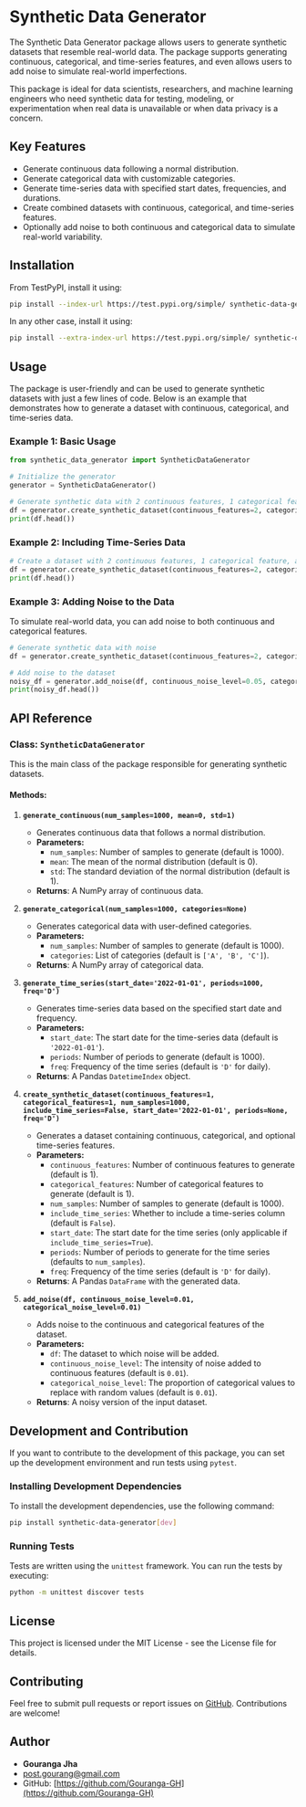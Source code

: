 
# **Synthetic Data Generator**

The Synthetic Data Generator package allows users to generate synthetic datasets that resemble real-world data. The package supports generating continuous, categorical, and time-series features, and even allows users to add noise to simulate real-world imperfections.

This package is ideal for data scientists, researchers, and machine learning engineers who need synthetic data for testing, modeling, or experimentation when real data is unavailable or when data privacy is a concern.

## **Key Features**
- Generate continuous data following a normal distribution.
- Generate categorical data with customizable categories.
- Generate time-series data with specified start dates, frequencies, and durations.
- Create combined datasets with continuous, categorical, and time-series features.
- Optionally add noise to both continuous and categorical data to simulate real-world variability.

## **Installation**

From TestPyPI, install it using:

```bash
pip install --index-url https://test.pypi.org/simple/ synthetic-data-generator
```

In any other case, install it using:

```bash
pip install --extra-index-url https://test.pypi.org/simple/ synthetic-data-generator
```


## **Usage**

The package is user-friendly and can be used to generate synthetic datasets with just a few lines of code. Below is an example that demonstrates how to generate a dataset with continuous, categorical, and time-series data.

### **Example 1: Basic Usage**

```python
from synthetic_data_generator import SyntheticDataGenerator

# Initialize the generator
generator = SyntheticDataGenerator()

# Generate synthetic data with 2 continuous features, 1 categorical feature, and 1000 samples
df = generator.create_synthetic_dataset(continuous_features=2, categorical_features=1, num_samples=1000)
print(df.head())
```

### **Example 2: Including Time-Series Data**

```python
# Create a dataset with 2 continuous features, 1 categorical feature, and a time-series column
df = generator.create_synthetic_dataset(continuous_features=2, categorical_features=1, num_samples=1000, include_time_series=True, start_date='2023-01-01', freq='D')
print(df.head())
```

### **Example 3: Adding Noise to the Data**

To simulate real-world data, you can add noise to both continuous and categorical features.

```python
# Generate synthetic data with noise
df = generator.create_synthetic_dataset(continuous_features=2, categorical_features=1, num_samples=1000)

# Add noise to the dataset
noisy_df = generator.add_noise(df, continuous_noise_level=0.05, categorical_noise_level=0.1)
print(noisy_df.head())
```

## **API Reference**

### **Class: `SyntheticDataGenerator`**

This is the main class of the package responsible for generating synthetic datasets.

#### **Methods:**

1. **`generate_continuous(num_samples=1000, mean=0, std=1)`**
   - Generates continuous data that follows a normal distribution.
   - **Parameters:**
     - `num_samples`: Number of samples to generate (default is 1000).
     - `mean`: The mean of the normal distribution (default is 0).
     - `std`: The standard deviation of the normal distribution (default is 1).
   - **Returns**: A NumPy array of continuous data.

2. **`generate_categorical(num_samples=1000, categories=None)`**
   - Generates categorical data with user-defined categories.
   - **Parameters:**
     - `num_samples`: Number of samples to generate (default is 1000).
     - `categories`: List of categories (default is `['A', 'B', 'C']`).
   - **Returns**: A NumPy array of categorical data.

3. **`generate_time_series(start_date='2022-01-01', periods=1000, freq='D')`**
   - Generates time-series data based on the specified start date and frequency.
   - **Parameters:**
     - `start_date`: The start date for the time-series data (default is `'2022-01-01'`).
     - `periods`: Number of periods to generate (default is 1000).
     - `freq`: Frequency of the time series (default is `'D'` for daily).
   - **Returns**: A Pandas `DatetimeIndex` object.

4. **`create_synthetic_dataset(continuous_features=1, categorical_features=1, num_samples=1000, include_time_series=False, start_date='2022-01-01', periods=None, freq='D')`**
   - Generates a dataset containing continuous, categorical, and optional time-series features.
   - **Parameters:**
     - `continuous_features`: Number of continuous features to generate (default is 1).
     - `categorical_features`: Number of categorical features to generate (default is 1).
     - `num_samples`: Number of samples to generate (default is 1000).
     - `include_time_series`: Whether to include a time-series column (default is `False`).
     - `start_date`: The start date for the time series (only applicable if `include_time_series=True`).
     - `periods`: Number of periods to generate for the time series (defaults to `num_samples`).
     - `freq`: Frequency of the time series (default is `'D'` for daily).
   - **Returns**: A Pandas `DataFrame` with the generated data.

5. **`add_noise(df, continuous_noise_level=0.01, categorical_noise_level=0.01)`**
   - Adds noise to the continuous and categorical features of the dataset.
   - **Parameters:**
     - `df`: The dataset to which noise will be added.
     - `continuous_noise_level`: The intensity of noise added to continuous features (default is `0.01`).
     - `categorical_noise_level`: The proportion of categorical values to replace with random values (default is `0.01`).
   - **Returns**: A noisy version of the input dataset.

## **Development and Contribution**

If you want to contribute to the development of this package, you can set up the development environment and run tests using `pytest`.

### **Installing Development Dependencies**

To install the development dependencies, use the following command:

```bash
pip install synthetic-data-generator[dev]
```

### **Running Tests**

Tests are written using the `unittest` framework. You can run the tests by executing:

```bash
python -m unittest discover tests
```

## **License**

This project is licensed under the MIT License - see the License file for details.

## **Contributing**

Feel free to submit pull requests or report issues on [GitHub](https://github.com/Gouranga-GH/custom_pypi_sdg.git). Contributions are welcome!

## **Author**

- **Gouranga Jha**
- [post.gourang@gmail.com](mailto:youremail@example.com)
- GitHub: [https://github.com/Gouranga-GH](https://github.com/Gouranga-GH)
